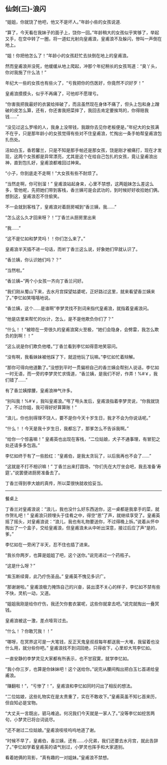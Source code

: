 ## 仙剑(三)-浪闪 ##

“姐姐，你就饶了他吧，他又不是坏人。”年龄小些的女孩说道.

 

“算了，今天看在我妹子的面子上，饶你一回。”年龄稍大的女孩似乎笑够了，举起又手，在空中转了一圈，将一道虹光射向皇甫浪，皇甫浪不及躲闪，惨叫一声倒在地上。

 

“姐！你把他怎么了！”年龄小的女孩赶忙去扶倒在地上的皇甫浪。

 

然而皇甫浪并没死，他缓缓从地上爬起，冲那个年纪稍长的女孩骂道：“臭丫头，你对我施了什么法！”

 

年纪大一些的女孩也有些火了，“亏我把你的伤医好，你竟然不识好歹！”

 

皇甫浪摸摸头，似乎不再痛了，可他却不愿理亏。

 

“你害我把我最好的衣裳给摔破了，而且虽然现在身体不痛了，但头上包和身上蹭破的皮怎么算，还有，你还害我把菜摔了，我回去肯定要挨骂的，你得赔我钱……”

 

“没见过这么罗嗦的人，我身上没带钱，我跟你去见你老板便是。”年纪大的女孩满不在乎，只是那年龄小的女孩觉得有些对不住皇甫浪，忙掏出一条手帕帮皇甫浪包扎伤处。

 

洁如白玉，香若馨兰，只是不知是那手帕还是那女孩，饶是刚才被痛打，现在才发现，这两个女孩都是异常漂亮，尤其是这个在给自己包扎的女孩，竟让皇甫浪出神，直到包扎好，皇甫浪都难回过神来。

 

“小子，你到底走不走啊！”大女孩有些不耐烦了。

 

“当然走啊，你可别溜！” 皇甫浪站起身来，心里不禁想，这两姐妹怎么差这么多，管他呢，先把她们带到客栈，香兰姨可是会武功的，到时候好好收拾她们俩。想到这，皇甫浪忍不住偷笑。

 

不一会就到客栈了，皇甫浪对着厨房喊到“香兰姨，我……”

 

“怎么这么久才回来呀？！”丁香兰从厨房里出来

“我……”

“这不是忆如和梦灵吗！！你们怎么来了。”

 

皇甫浪半天插不进一句话，而听丁香兰这么说，好象她们早就认识了。

 

“香兰姨，你认识她们吗？？”

“当然啦。”

“香兰姨~”两个小女孩一齐向丁香兰问好。

“我们刚从蜀山下来，去水月宫探望姑婆呢，正好路过这里，就来看望香兰姨来了。”李忆如笑嘻嘻地说。

“香兰姨，这个……是谁啊”李梦灵找不到词来指代皇甫浪，就指着皇甫浪问。

“他是店里来帮忙的伙计，怎么，是不是他欺负你们了？”

“什么！！”被晾在一旁很久的皇甫浪窝火至极，“她们会隐身，会劈雷，我怎么欺负的到啊！！”

“这么说是你们欺负他喽。”丁香兰看到李忆如得意地笑容问。

“没有啊，我看妹妹被他踩了下，就逗他玩了玩嘛。”李忆如忙着辩解。

“那你可得向他道歉了。”没想到平时一贯偏袒自己的香兰姨会帮别人说话，李忆如一时无语，而一旁的李梦灵忙求情道，“香兰姨，是我们不好，作弄！%#￥，我们错了……”

 

有了香兰姨撑腰，皇甫浪神气许多。

“别叫我！%#￥，我叫皇甫浪。”甩了甩头发后，皇甫浪指着李梦灵说，“你我就饶了，不过你姐，我可得好好算算账！”

“浪儿，你也别得理不饶人，要不是你今天十岁生日，我才不会为你说话呢。”

“什么！！今天是我十岁生日，我都忘了，那爹怎么不告诉我啊。”

“给你一个惊喜嘛！” 皇甫英也出现在客栈，“二位姑娘，犬子不通事理，有冒犯之处还请多多包涵。”

 

李忆如终于有了一些脸红：“皇甫伯，是我太贪玩了，以后我再也不会了……”

 

“这就是不打不相识嘛！” 丁香兰出来打圆场，“你们先在大厅坐会吧，我去准备‘寿筵’。”说罢便进厨房准备去了。

丁香兰得到李大娘的真传，所以菜很快就收拾妥当。

 
---
餐桌上

 

丁香兰对皇甫浪说：“浪儿，我也没什么好东西送你，这一桌都是我拿手的菜，就作贺礼吧！” 皇甫浪只顾埋头于佳肴之中，得空“恩”了声，就继续享受了。皇甫英摇了摇头，对皇甫浪说：“浪儿，我也有礼物要送你，不过得晚上拆。”说着从怀中掏出了一个盒子，交给皇甫浪，但皇甫浪未从中听出深意，接过后应了声“是的，爹。”

 

李忆如在一旁闲了半天，忍不住也插了进来。

 

“我长你两岁，也算是姐姐了吧，这个送你。”说完递过一个药瓶子。

“这是什么呀？”

“紫玉断续膏，此乃疗伤圣品。” 皇甫英不愧见多识广。

“那谢谢啦。” 皇甫浪极力掩饰自己的兴奋，装出漠不关心的样子，李忆如不禁有些不快，灵机一动，又道。

“姐姐我刚是给你疗伤，我还欠你套衣裳呢，这些你就拿去吧。”说完就掏出一叠冥钱。

皇甫浪被这一激，差点噎背过去。

“什么！？你敢咒我！！”

“哪呀，在冥界这可是一大笔钱，反正天鬼皇叔叔每年都送我一大堆，我留着也没什么用，就分些你吧。” 皇甫浪找不到词回绝，只得收下，心里却大骂李忆如。

一直安静的李梦灵见大家都有所表示，也不甘寂寞，就学李忆如。

“我小你三岁，也算是你妹妹吧！这个送给你。”说完从腰间掏出把白玉匕首递给皇甫浪。

“赚翻啦！”，“亏惨了！”，皇甫浪和李忆如同时闪出了相反的想法。

“二位姑娘，这些礼物实在是太贵重了，实在不敢收下。”皇甫英虽不知匕首来历，但自知必是宝物。

“大丈夫一言既出，驷马难追。何况我们今天就是一家人了。”没等李忆如挖苦两句，小梦灵已将台词说尽。

“还不谢过二位姑娘。”皇甫浪吱吱呜呜地道了谢。

“时候不早了，皇甫伯，香兰姨，还有……小兄弟，我们还要去水月宫，就此告辞了。”李忆如学着皇甫英的语气别过，小梦灵也挥手和大家道别。

看着她俩的背影，“真有趣的一对姐妹。”皇甫浪不禁想。

